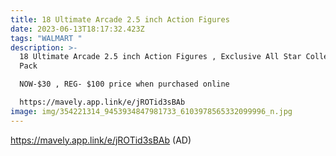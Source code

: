```yaml
---
title: 18 Ultimate Arcade 2.5 inch Action Figures
date: 2023-06-13T18:17:32.423Z
tags: "WALMART "
description: >-
  18 Ultimate Arcade 2.5 inch Action Figures , Exclusive All Star Collector
  Pack 

  NOW-$30 , REG- $100 price when purchased online 

  https://mavely.app.link/e/jROTid3sBAb
image: img/354221314_9453934847981733_6103978565332099996_n.jpg
---
```

https://mavely.app.link/e/jROTid3sBAb (AD)